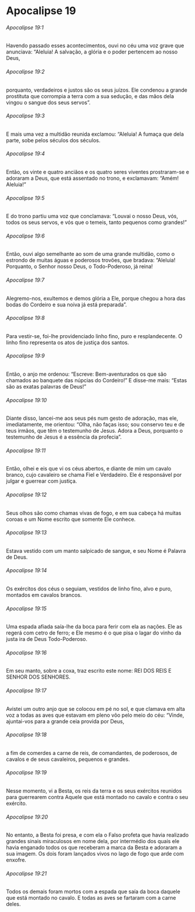 # Apocalipse 19

###### Apocalipse 19:1

Havendo passado esses acontecimentos, ouvi no céu uma voz grave que anunciava: “Aleluia! A salvação, a glória e o poder pertencem ao nosso Deus,

###### Apocalipse 19:2

porquanto, verdadeiros e justos são os seus juízos. Ele condenou a grande prostituta que corrompia a terra com a sua sedução, e das mãos dela vingou o sangue dos seus servos”.

###### Apocalipse 19:3

E mais uma vez a multidão reunida exclamou: “Aleluia! A fumaça que dela parte, sobe pelos séculos dos séculos.

###### Apocalipse 19:4

Então, os vinte e quatro anciãos e os quatro seres viventes prostraram-se e adoraram a Deus, que está assentado no trono, e exclamavam: “Amém! Aleluia!”

###### Apocalipse 19:5

E do trono partiu uma voz que conclamava: “Louvai o nosso Deus, vós, todos os seus servos, e vós que o temeis, tanto pequenos como grandes!”

###### Apocalipse 19:6

Então, ouvi algo semelhante ao som de uma grande multidão, como o estrondo de muitas águas e poderosos trovões, que bradava: “Aleluia! Porquanto, o Senhor nosso Deus, o Todo-Poderoso, já reina!

###### Apocalipse 19:7

Alegremo-nos, exultemos e demos glória a Ele, porque chegou a hora das bodas do Cordeiro e sua noiva já está preparada”.

###### Apocalipse 19:8

Para vestir-se, foi-lhe providenciado linho fino, puro e resplandecente. O linho fino representa os atos de justiça dos santos.

###### Apocalipse 19:9

Então, o anjo me ordenou: “Escreve: Bem-aventurados os que são chamados ao banquete das núpcias do Cordeiro!” E disse-me mais: “Estas são as exatas palavras de Deus!”

###### Apocalipse 19:10

Diante disso, lancei-me aos seus pés num gesto de adoração, mas ele, imediatamente, me orientou: “Olha, não faças isso; sou conservo teu e de teus irmãos, que têm o testemunho de Jesus. Adora a Deus, porquanto o testemunho de Jesus é a essência da profecia”.

###### Apocalipse 19:11

Então, olhei e eis que vi os céus abertos, e diante de mim um cavalo branco, cujo cavaleiro se chama Fiel e Verdadeiro. Ele é responsável por julgar e guerrear com justiça.

###### Apocalipse 19:12

Seus olhos são como chamas vivas de fogo, e em sua cabeça há muitas coroas e um Nome escrito que somente Ele conhece.

###### Apocalipse 19:13

Estava vestido com um manto salpicado de sangue, e seu Nome é Palavra de Deus.

###### Apocalipse 19:14

Os exércitos dos céus o seguiam, vestidos de linho fino, alvo e puro, montados em cavalos brancos.

###### Apocalipse 19:15

Uma espada afiada saía-lhe da boca para ferir com ela as nações. Ele as regerá com cetro de ferro; e Ele mesmo é o que pisa o lagar do vinho da justa ira de Deus Todo-Poderoso.

###### Apocalipse 19:16

Em seu manto, sobre a coxa, traz escrito este nome: REI DOS REIS E SENHOR DOS SENHORES.

###### Apocalipse 19:17

Avistei um outro anjo que se colocou em pé no sol, e que clamava em alta voz a todas as aves que estavam em pleno vôo pelo meio do céu: “Vinde, ajuntai-vos para a grande ceia provida por Deus,

###### Apocalipse 19:18

a fim de comerdes a carne de reis, de comandantes, de poderosos, de cavalos e de seus cavaleiros, pequenos e grandes.

###### Apocalipse 19:19

Nesse momento, vi a Besta, os reis da terra e os seus exércitos reunidos para guerrearem contra Aquele que está montado no cavalo e contra o seu exército.

###### Apocalipse 19:20

No entanto, a Besta foi presa, e com ela o Falso profeta que havia realizado grandes sinais miraculosos em nome dela, por intermédio dos quais ele havia enganado todos os que receberam a marca da Besta e adoraram a sua imagem. Os dois foram lançados vivos no lago de fogo que arde com enxofre.

###### Apocalipse 19:21

Todos os demais foram mortos com a espada que saía da boca daquele que está montado no cavalo. E todas as aves se fartaram com a carne deles.

